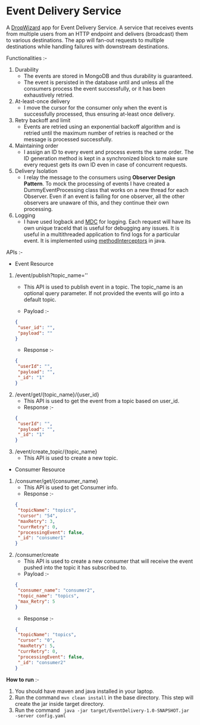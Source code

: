# Event Delivery Service
A [DropWizard](https://www.dropwizard.io/en/stable/) app for Event Delivery Service. A service that receives events from multiple users from an HTTP
endpoint and delivers (broadcast) them to various destinations. 
The app will fan-out requests to multiple destinations while handling failures with downstream destinations.

Functionalities :-
1. Durability
   * The events are stored in MongoDB and thus durability is guaranteed. 
   * The event is persisted in the database until and unless all the consumers process the event successfully, or it has been exhaustively retried. 
2. At-least-once delivery
   * I move the cursor for the consumer only when the event is successfully processed, thus ensuring at-least once delivery.
3. Retry backoff and limit
   * Events are retried using an exponential backoff algorithm and is retried until the maximum number of retries is reached or the message is processed successfully. 
4. Maintaining order
   * I assign an ID to every event and process events the same order. The ID generation method is kept in a synchronized block 
   to make sure every request gets its own ID even in case of concurrent requests. 
5. Delivery Isolation
   * I relay the message to the consumers using **Observer Design Pattern**. To mock the processing of events I have created 
   a DummyEventProcessing class that works on a new thread for each Observer. Even if an event is failing for one observer, all the other observers 
   are unaware of this, and they continue their own processing.
6. Logging
   * I have used logback and [MDC](https://logback.qos.ch/manual/mdc.html) for logging. Each request will have its own unique traceId that is useful for 
   debugging any issues. It is useful in a multithreaded application to find logs for a particular event. It is implemented 
   using [methodInterceptors](https://docs.spring.io/spring-framework/docs/current/javadoc-api/org/aopalliance/intercept/MethodInterceptor.html) in java.

APIs :-
- Event Resource
1. /event/publish?topic_name=''
   * This API is used to publish event in a topic. The topic_name is an optional query parameter. If not provided the events will go into a default topic.
   
   * Payload :-
   ```json
   {
    "user_id": "",
    "payload": ""
   }
   ```
   * Response :-
   ```json
   {
    "userId": "",
    "payload": "",
    "_id": "1"
   }
   ```
2. /event/get/{topic_name}/{user_id}
   * This API is used to get the event from a topic based on user_id.
   * Response :-
   ```json
   {
    "userId": "",
    "payload": "",
    "_id": "1"
   }
   ```
3. /event/create_topic/{topic_name}
   * This API is used to create a new topic.

- Consumer Resource
1. /consumer/get/{consumer_name}
   * This API is used to get Consumer info.
   * Response :-
   ```json
   {
    "topicName": "topics",
    "cursor": "54",
    "maxRetry": 3,
    "currRetry": 0,
    "processingEvent": false,
    "_id": "consumer1"
   }
   ```
2. /consumer/create
   * This API is used to create a new consumer that will receive the event pushed into the topic it has subscribed to.
   * Payload :-
   ```json
   {
    "consumer_name": "consumer2",
    "topic_name": "topics",
    "max_Retry": 5
   }
   ```
   * Response :-
   ```json
   {
    "topicName": "topics",
    "cursor": "0",
    "maxRetry": 5,
    "currRetry": 0,
    "processingEvent": false,
    "_id": "consumer2"
   }
   ```
   
**How to run** :-
1. You should have maven and java installed in your laptop.
2. Run the command ``mvn clean install`` in the base directory. This step will create the jar inside target directory.
3. Run the command `` java -jar target/EventDelivery-1.0-SNAPSHOT.jar -server config.yaml``
